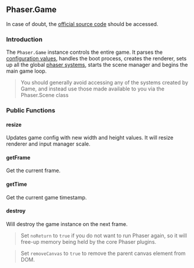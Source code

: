 ## Phaser.Game

In case of doubt, the [official source code](https://github.com/photonstorm/phaser) should be accessed.

### Introduction

The `Phaser.Game` instance controls the entire game.
It parses the [configuration values](https://github.com/digitsensitive/phaser3-typescript/blob/master/cheatsheets/boot/config.md),
handles the boot process, creates the renderer,
sets up all the global [phaser systems](https://github.com/digitsensitive/phaser3-typescript/blob/master/cheatsheets/scene/systems.md),
starts the scene manager and begins the main game loop.

> You should generally avoid accessing any of the systems created by Game,
and instead use those made available to you via the Phaser.Scene class

### Public Functions

#### resize
Updates game config with new width and height values.
It will resize renderer and input manager scale.

#### getFrame
Get the current frame.

#### getTime
Get the current game timestamp.

#### destroy
Will destroy the game instance on the next frame.

> Set `noReturn` to `true` if you do not want to run Phaser again, so it will free-up
memory being held by the core Phaser plugins.

> Set `removeCanvas` to `true` to remove the parent canvas element from DOM.
